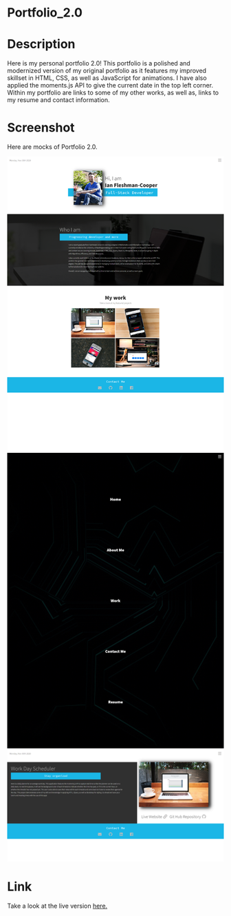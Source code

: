 # Portfolio_2.0
# Description
Here is my personal portfolio 2.0! This portfolio is a polished and modernized version of my original portfolio as it features my improved skillset in HTML, CSS, as well as JavaScript for animations. I have also applied the moments.js API to give the current date in the top left corner. Within my portfolio are links to some of my other works, as well as, links to my resume and contact information.

# Screenshot
Here are mocks of Portfolio 2.0.

![portfolio_2.0](assets/screenshot.png)
![portfolio_2.0](assets/screenshot2.png)
![portfolio_2.0](assets/screenshot3.png)

# Link
Take a look at the live version [here.](https://ianaac27.github.io/Portfolio_2.0/index.html)
